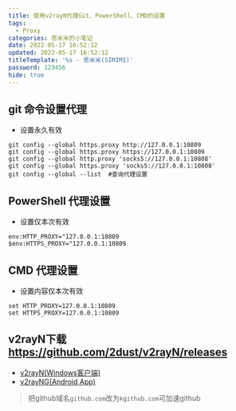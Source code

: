 ```yaml
---
title: 使用v2rayN代理Git、PowerShell、CMD的设置
tags:
  - Proxy
categories: 思米米的小笔记
date: 2022-05-17 16:52:12
updated: 2022-05-17 16:52:12
titleTemplate: '%s - 思米米(SIMIMI)'
password: 123456
hide: true
---
```



## git 命令设置代理

- 设置永久有效

```
git config --global https.proxy http://127.0.0.1:10809
git config --global https.proxy https://127.0.0.1:10809
git config --global http.proxy 'socks5://127.0.0.1:10808'
git config --global https.proxy 'socks5://127.0.0.1:10808'
git config --global --list	#查询代理设置
```
<!-- more -->
## PowerShell 代理设置

- 设置仅本次有效

```
env:HTTP_PROXY="127.0.0.1:10809
$env:HTTPS_PROXY="127.0.0.1:10809
```

## CMD 代理设置

- 设置内容仅本次有效

```
set HTTP_PROXY=127.0.0.1:10809
set HTTPS_PROXY=127.0.0.1:10809
```

## v2rayN下载 https://github.com/2dust/v2rayN/releases
- [v2rayN(Windows客户端)](https://github.com/2dust/v2rayN/releases)
- [v2rayNG(Android App)](https://github.com/2dust/v2rayNG/releases)
  
> 把github域名`github.com`改为`kgithub.com`可加速github
